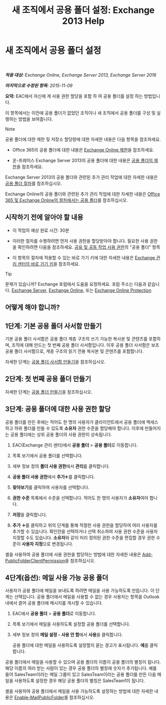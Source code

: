 ﻿---
title: '새 조직에서 공용 폴더 설정: Exchange 2013 Help'
TOCTitle: 새 조직에서 공용 폴더 설정
ms:assetid: 7b419906-8977-47f0-8687-a87911b5ebec
ms:mtpsurl: https://technet.microsoft.com/ko-kr/library/JJ651147(v=EXCHG.150)
ms:contentKeyID: 50483479
ms.date: 05/22/2018
mtps_version: v=EXCHG.150
ms.translationtype: MT
---

# 새 조직에서 공용 폴더 설정

 

_**적용 대상:** Exchange Online, Exchange Server 2013, Exchange Server 2016_

_**마지막으로 수정된 항목:** 2015-11-09_

**요약:**  EAC에서 자신에 게 사용 권한 할당을 포함 하 여 공용 폴더를 설정 하는 방법입니다.

이 항목에서는 이전에 공용 폴더가 없었던 조직이나 새 조직에서 공용 폴더를 구성 및 실행하는 방법을 보여줍니다.


> [!NOTE]
> 공용 폴더에 대한 제한 및 저장소 할당량에 대한 자세한 내용은 다음 항목을 참조하세요. 
> <UL>
> <LI>
> <P>Office 365의 공용 폴더에 대한 내용은 <A href="https://go.microsoft.com/fwlink/?linkid=391188">Exchange Online 제한</A>을 참조하세요.</P>
> <LI>
> <P>온-프레미스 Exchange Server 2013의 공용 폴더에 대한 내용은 <A href="limits-for-public-folders-exchange-2013-help.md">공용 폴더의 제한</A>을 참조하세요.</P></LI></UL>



Exchange Server 2013의 공용 폴더와 관련된 추가 관리 작업에 대한 자세한 내용은 [공용 폴더 절차](public-folder-procedures-exchange-2013-help.md)를 참조하십시오.

Exchange Online의 공용 폴더와 관련된 추가 관리 작업에 대한 자세한 내용은 [Office 365 및 Exchange Online의 절차에서는 공용 폴더](https://technet.microsoft.com/ko-kr/library/jj966272\(v=exchg.150\))를 참조하십시오.

## 시작하기 전에 알아야 할 내용

  - 이 작업의 예상 완료 시간: 30분

  - 이러한 절차를 수행하려면 먼저 사용 권한을 할당받아야 합니다. 필요한 사용 권한을 확인하려면 다음을 참조하세요. [공유 및 공동 작업 사용 권한](sharing-and-collaboration-permissions-exchange-2013-help.md)의 "공용 폴더" 항목

  - 이 항목의 절차에 적용할 수 있는 바로 가기 키에 대한 자세한 내용은 [Exchange 관리 센터의 바로 가기 키](keyboard-shortcuts-in-the-exchange-admin-center-exchange-online-protection-help.md)을 참조하세요.


> [!TIP]
> 문제가 있습니까? Exchange 포럼에서 도움을 요청하세요. 포럼 주소는 다음과 같습니다. <A href="https://go.microsoft.com/fwlink/p/?linkid=60612">Exchange Server</A>, <A href="https://go.microsoft.com/fwlink/p/?linkid=267542">Exchange Online</A>, 또는 <A href="https://go.microsoft.com/fwlink/p/?linkid=285351">Exchange Online Protection</A>



## 어떻게 해야 합니까?

## 1단계: 기본 공용 폴더 사서함 만들기

기본 공용 폴더 사서함은 공용 폴더 계층 구조의 쓰기 가능한 복사본 및 콘텐츠를 포함하며, 조직에 대해 만드는 첫 번째 공용 폴더 사서함입니다. 이후 공용 폴더 사서함은 보조 공용 폴더 사서함으로, 계층 구조의 읽기 전용 복사본 및 콘텐츠를 포함합니다.

자세한 단계는 [공용 폴더 사서함 만들기](create-a-public-folder-mailbox-exchange-2013-help.md)을 참조하십시오.

## 2단계: 첫 번째 공용 폴더 만들기

자세한 단계는 [공용 폴더 만들기](create-a-public-folder-exchange-2013-help.md)을 참조하십시오.

## 3단계: 공용 폴더에 대한 사용 권한 할당

공용 폴더를 만든 후에는 적어도 한 명의 사용자가 클라이언트에서 공용 폴더에 액세스하고 하위 폴더를 만들 수 있도록 **소유자** 권한 수준을 할당해야 합니다. 이후에 만들어지는 공용 폴더에는 상위 공용 폴더의 사용 권한이 상속됩니다.

1.  EAC(Exchange 관리 센터)에서 **공용 폴더** \> **공용 폴더**로 이동합니다.

2.  목록 보기에서 공용 폴더를 선택합니다.

3.  세부 정보 창의 **폴더 사용 권한**에서 **관리**를 클릭합니다.

4.  **공용 폴더 사용 권한**에서 **추가**![아이콘 추가](images/JJ218640.c1e75329-d6d7-4073-a27d-498590bbb558(EXCHG.150).gif "아이콘 추가")를 클릭합니다.

5.  **찾아보기**를 클릭하여 사용자를 선택합니다.

6.  **권한 수준** 목록에서 수준을 선택합니다. 적어도 한 명의 사용자가 **소유자**여야 합니다.

7.  **저장**을 클릭합니다.

8.  **추가** ![아이콘 추가](images/JJ218640.c1e75329-d6d7-4073-a27d-498590bbb558(EXCHG.150).gif "아이콘 추가")를 클릭하고 위의 단계를 통해 적절한 사용 권한을 할당하여 여러 사용자를 추가할 수 있습니다. 확인란을 선택하거나 선택 취소하여 사용 권한 수준을 사용자 지정할 수도 있습니다. **소유자**와 같이 미리 정의된 권한 수준을 편집할 경우 권한 수준이 **사용자 지정**으로 변경됩니다.

셸을 사용하여 공용 폴더에 사용 권한을 할당하는 방법에 대한 자세한 내용은 [Add-PublicFolderClientPermission](https://technet.microsoft.com/ko-kr/library/bb124743\(v=exchg.150\))을 참조하십시오.

## 4단계(옵션): 메일 사용 가능 공용 폴더

사용자가 공용 폴더에 메일을 보내도록 하려면 메일을 사용 가능하도록 만듭니다. 이 단계는 선택입니다. 공용 폴더에서 메일을 사용할 수 없는 경우 사용자는 항목을 Outlook 내에서 끌어 공용 폴더에 메시지를 게시할 수 있습니다.

1.  EAC에서 **공용 폴더** \> **공용 폴더**로 이동합니다.

2.  목록 보기에서 메일을 사용하도록 설정할 공용 폴더를 선택합니다.

3.  세부 정보 창의 **메일 설정 - 사용 안 함**에서 **사용**을 클릭합니다.
    
    공용 폴더에 대한 메일을 사용하도록 설정할지 묻는 경고가 표시됩니다. **예**를 클릭합니다.

공용 폴더에서 메일을 사용할 수 있으며 공용 폴더의 이름이 공용 폴더의 별칭이 됩니다. 해당 이름의 여러 받는 사람이 있는 경우 공용 폴더의 별칭에 숫자가 추가됩니다. 예를 들어 SalesTeam이라는 메일 그룹이 있고 SalesTeam이라는 공용 폴더를 만든 다음 메일을 사용하도록 설정한 경우 해당 공용 폴더의 별칭은 SalesTeam1이 됩니다.

셸을 사용하여 공용 폴더에서 메일을 사용 가능하도록 설정하는 방법에 대한 자세한 내용은 [Enable-MailPublicFolder](https://technet.microsoft.com/ko-kr/library/aa998824\(v=exchg.150\))를 참조하십시오.

